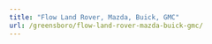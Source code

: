 ```yaml
---
title: "Flow Land Rover, Mazda, Buick, GMC"
url: /greensboro/flow-land-rover-mazda-buick-gmc/
---
```

